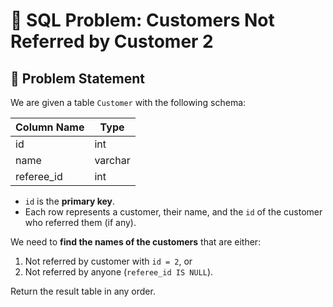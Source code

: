 # 📘 SQL Problem: Customers Not Referred by Customer 2

## 📌 Problem Statement
We are given a table `Customer` with the following schema:

| Column Name | Type    |
|-------------|---------|
| id          | int     |
| name        | varchar |
| referee_id  | int     |

- `id` is the **primary key**.  
- Each row represents a customer, their name, and the `id` of the customer who referred them (if any).  

We need to **find the names of the customers** that are either:
1. Not referred by customer with `id = 2`, or  
2. Not referred by anyone (`referee_id IS NULL`).  

Return the result table in any order.
